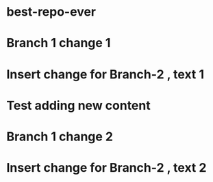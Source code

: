 # best-repo-ever
#
# Branch 1 change 1
# Insert change for Branch-2 , text 1
# Test adding new content
# Branch 1 change 2
# Insert change for Branch-2 , text 2

